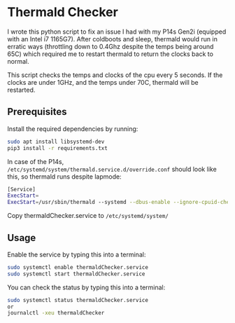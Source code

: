 # Thermald Checker

I wrote this python script to fix an issue I had with my P14s Gen2i (equipped with an Intel i7 1165G7). After coldboots and sleep, thermald would run in erratic ways (throttling down to 0.4Ghz despite the temps being around 65C) which required me to restart thermald to return the clocks back to normal.

This script checks the temps and clocks of the cpu every 5 seconds. If the clocks are under 1GHz, and the temps under 70C, thermald will be restarted.

## Prerequisites

Install the required dependencies by running:

```bash
sudo apt install libsystemd-dev
pip3 install -r requirements.txt
```

In case of the P14s, `/etc/systemd/system/thermald.service.d/override.conf` should look like this, so thermald runs despite lapmode:

```bash
[Service]
ExecStart=
ExecStart=/usr/sbin/thermald --systemd --dbus-enable --ignore-cpuid-check

```
Copy thermaldChecker.service to `/etc/systemd/system/`

## Usage

Enable the service by typing this into a terminal:

```bash
sudo systemctl enable thermaldChecker.service
sudo systemctl start thermaldChecker.service
```

You can check the status by typing this into a terminal:

```bash
sudo systemctl status thermaldChecker.service
or
journalctl -xeu thermaldChecker
```
